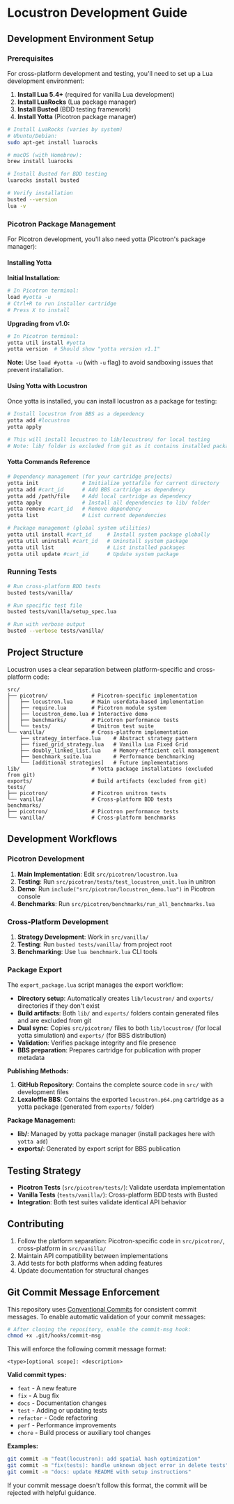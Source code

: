 # Locustron Development Guide

## Development Environment Setup

### Prerequisites

For cross-platform development and testing, you'll need to set up a Lua development environment:

1. **Install Lua 5.4+** (required for vanilla Lua development)
2. **Install LuaRocks** (Lua package manager)
3. **Install Busted** (BDD testing framework)
4. **Install Yotta** (Picotron package manager)

```bash
# Install LuaRocks (varies by system)
# Ubuntu/Debian:
sudo apt-get install luarocks

# macOS (with Homebrew):
brew install luarocks

# Install Busted for BDD testing
luarocks install busted

# Verify installation
busted --version
lua -v
```

### Picotron Package Management

For Picotron development, you'll also need yotta (Picotron's package manager):

#### Installing Yotta

**Initial Installation:**
```bash
# In Picotron terminal:
load #yotta -u
# Ctrl+R to run installer cartridge
# Press X to install
```

**Upgrading from v1.0:**
```bash
# In Picotron terminal:
yotta util install #yotta
yotta version  # Should show "yotta version v1.1"
```

**Note:** Use `load #yotta -u` (with `-u` flag) to avoid sandboxing issues that prevent installation.

#### Using Yotta with Locustron

Once yotta is installed, you can install locustron as a package for testing:

```bash
# Install locustron from BBS as a dependency
yotta add #locustron
yotta apply

# This will install locustron to lib/locustron/ for local testing
# Note: lib/ folder is excluded from git as it contains installed packages
```

#### Yotta Commands Reference

```bash
# Dependency management (for your cartridge projects)
yotta init              # Initialize yottafile for current directory
yotta add #cart_id      # Add BBS cartridge as dependency
yotta add /path/file    # Add local cartridge as dependency
yotta apply             # Install all dependencies to lib/ folder
yotta remove #cart_id   # Remove dependency
yotta list              # List current dependencies

# Package management (global system utilities)
yotta util install #cart_id     # Install system package globally
yotta util uninstall #cart_id   # Uninstall system package
yotta util list                 # List installed packages
yotta util update #cart_id      # Update system package
```

### Running Tests

```bash
# Run cross-platform BDD tests
busted tests/vanilla/

# Run specific test file
busted tests/vanilla/setup_spec.lua

# Run with verbose output
busted --verbose tests/vanilla/
```

## Project Structure

Locustron uses a clear separation between platform-specific and cross-platform code:

```
src/
├── picotron/              # Picotron-specific implementation
│   ├── locustron.lua      # Main userdata-based implementation
│   ├── require.lua        # Picotron module system
│   ├── locustron_demo.lua # Interactive demo
│   ├── benchmarks/        # Picotron performance tests
│   └── tests/             # Unitron test suite
└── vanilla/               # Cross-platform implementation
    ├── strategy_interface.lua    # Abstract strategy pattern
    ├── fixed_grid_strategy.lua   # Vanilla Lua Fixed Grid
    ├── doubly_linked_list.lua    # Memory-efficient cell management
    ├── benchmark_suite.lua       # Performance benchmarking
    └── [additional strategies]   # Future implementations
lib/                       # Yotta package installations (excluded from git)
exports/                   # Build artifacts (excluded from git) 
tests/
├── picotron/              # Picotron unitron tests
└── vanilla/               # Cross-platform BDD tests
benchmarks/
├── picotron/              # Picotron performance tests
└── vanilla/               # Cross-platform benchmarks
```

## Development Workflows

### Picotron Development

1. **Main Implementation**: Edit `src/picotron/locustron.lua`
2. **Testing**: Run `src/picotron/tests/test_locustron_unit.lua` in unitron
3. **Demo**: Run `include("src/picotron/locustron_demo.lua")` in Picotron console
4. **Benchmarks**: Run `src/picotron/benchmarks/run_all_benchmarks.lua`

### Cross-Platform Development

1. **Strategy Development**: Work in `src/vanilla/`
2. **Testing**: Run `busted tests/vanilla/` from project root
3. **Benchmarking**: Use `lua benchmark.lua` CLI tools

### Package Export

The `export_package.lua` script manages the export workflow:
- **Directory setup**: Automatically creates `lib/locustron/` and `exports/` directories if they don't exist
- **Build artifacts**: Both `lib/` and `exports/` folders contain generated files and are excluded from git
- **Dual sync**: Copies `src/picotron/` files to both `lib/locustron/` (for local yotta simulation) and `exports/` (for BBS distribution)  
- **Validation**: Verifies package integrity and file presence
- **BBS preparation**: Prepares cartridge for publication with proper metadata

**Publishing Methods:**
1. **GitHub Repository**: Contains the complete source code in `src/` with development files
2. **Lexaloffle BBS**: Contains the exported `locustron.p64.png` cartridge as a yotta package (generated from `exports/` folder)

**Package Management:**
- **lib/**: Managed by yotta package manager (install packages here with `yotta add`)
- **exports/**: Generated by export script for BBS publication

## Testing Strategy

- **Picotron Tests** (`src/picotron/tests/`): Validate userdata implementation
- **Vanilla Tests** (`tests/vanilla/`): Cross-platform BDD tests with Busted
- **Integration**: Both test suites validate identical API behavior

## Contributing

1. Follow the platform separation: Picotron-specific code in `src/picotron/`, cross-platform in `src/vanilla/`
2. Maintain API compatibility between implementations
3. Add tests for both platforms when adding features
4. Update documentation for structural changes

## Git Commit Message Enforcement

This repository uses [Conventional Commits](https://www.conventionalcommits.org/) for consistent commit messages. To enable automatic validation of your commit messages:

```bash
# After cloning the repository, enable the commit-msg hook:
chmod +x .git/hooks/commit-msg
```

This will enforce the following commit message format:
```
<type>[optional scope]: <description>
```

**Valid commit types:**
- `feat` - A new feature
- `fix` - A bug fix  
- `docs` - Documentation changes
- `test` - Adding or updating tests
- `refactor` - Code refactoring
- `perf` - Performance improvements
- `chore` - Build process or auxiliary tool changes

**Examples:**
```bash
git commit -m "feat(locustron): add spatial hash optimization"
git commit -m "fix(tests): handle unknown object error in delete tests"  
git commit -m "docs: update README with setup instructions"
```

If your commit message doesn't follow this format, the commit will be rejected with helpful guidance.